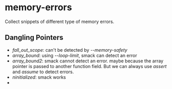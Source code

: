 # memory-errors
Collect snippets of different type of memory errors.

## Dangling Pointers

- *fall_out_scope*: can't be detected by *--memory-safety*
- *array_bound*: using *--loop-limit*, smack can detect an error
- *array_bound2*: smack cannot detect an error. maybe because the array pointer is passed to another function field.
  But we can always use *assert* and *assume* to detect errors.
- *ninitialized*: smack works
- 